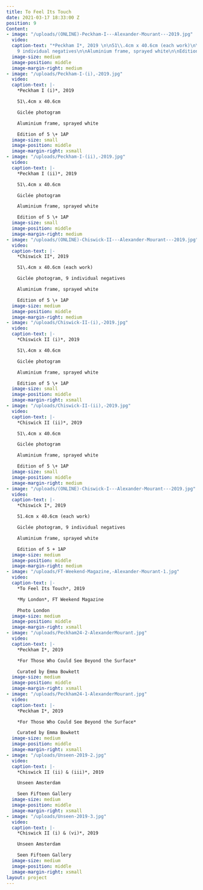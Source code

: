 ```yaml
---
title: To Feel Its Touch
date: 2021-03-17 18:33:00 Z
position: 9
Content:
- image: "/uploads/(ONLINE)-Peckham-I---Alexander-Mourant---2019.jpg"
  video: 
  caption-text: "*Peckham I*, 2019 \n\n51\\.4cm x 40.6cm (each work)\n\nGiclée photogram,
    9 individual negatives\n\nAluminium frame, sprayed white\n\nEdition of 5 \\+ 1AP"
  image-size: medium
  image-position: middle
  image-margin-right: medium
- image: "/uploads/Peckham-I-(i),-2019.jpg"
  video: 
  caption-text: |-
    *Peckham I (i)*, 2019

    51\.4cm x 40.6cm

    Giclée photogram

    Aluminium frame, sprayed white

    Edition of 5 \+ 1AP
  image-size: small
  image-position: middle
  image-margin-right: xsmall
- image: "/uploads/Peckham-I-(ii),-2019.jpg"
  video: 
  caption-text: |-
    *Peckham I (ii)*, 2019

    51\.4cm x 40.6cm

    Giclée photogram

    Aluminium frame, sprayed white

    Edition of 5 \+ 1AP
  image-size: small
  image-position: middle
  image-margin-right: medium
- image: "/uploads/(ONLINE)-Chiswick-II---Alexander-Mourant---2019.jpg"
  video: 
  caption-text: |-
    *Chiswick II*, 2019

    51\.4cm x 40.6cm (each work)

    Giclée photogram, 9 individual negatives

    Aluminium frame, sprayed white

    Edition of 5 \+ 1AP
  image-size: medium
  image-position: middle
  image-margin-right: medium
- image: "/uploads/Chiswick-II-(i),-2019.jpg"
  video: 
  caption-text: |-
    *Chiswick II (i)*, 2019

    51\.4cm x 40.6cm

    Giclée photogram

    Aluminium frame, sprayed white

    Edition of 5 \+ 1AP
  image-size: small
  image-position: middle
  image-margin-right: xsmall
- image: "/uploads/Chiswick-II-(ii),-2019.jpg"
  video: 
  caption-text: |-
    *Chiswick II (ii)*, 2019

    51\.4cm x 40.6cm

    Giclée photogram

    Aluminium frame, sprayed white

    Edition of 5 \+ 1AP
  image-size: small
  image-position: middle
  image-margin-right: medium
- image: "/uploads/(ONLINE)-Chiswick-I---Alexander-Mourant---2019.jpg"
  video: 
  caption-text: |-
    *Chiswick I*, 2019

    51.4cm x 40.6cm (each work)

    Giclée photogram, 9 individual negatives

    Aluminium frame, sprayed white

    Edition of 5 + 1AP
  image-size: medium
  image-position: middle
  image-margin-right: medium
- image: "/uploads/FT-Weekend-Magazine,-Alexander-Mourant-1.jpg"
  video: 
  caption-text: |-
    *To Feel Its Touch*, 2019

    *My London*, FT Weekend Magazine

    Photo London
  image-size: medium
  image-position: middle
  image-margin-right: xsmall
- image: "/uploads/Peckham24-2-AlexanderMourant.jpg"
  video: 
  caption-text: |-
    *Peckham I*, 2019

    *For Those Who Could See Beyond the Surface*

    Curated by Emma Bowkett
  image-size: medium
  image-position: middle
  image-margin-right: xsmall
- image: "/uploads/Peckham24-1-AlexanderMourant.jpg"
  video: 
  caption-text: |-
    *Peckham I*, 2019

    *For Those Who Could See Beyond the Surface*

    Curated by Emma Bowkett
  image-size: medium
  image-position: middle
  image-margin-right: xsmall
- image: "/uploads/Unseen-2019-2.jpg"
  video: 
  caption-text: |-
    *Chiswick II (ii) & (iii)*, 2019

    Unseen Amsterdam

    Seen Fifteen Gallery
  image-size: medium
  image-position: middle
  image-margin-right: xsmall
- image: "/uploads/Unseen-2019-3.jpg"
  video: 
  caption-text: |-
    *Chiswick II (i) & (vi)*, 2019

    Unseen Amsterdam

    Seen Fifteen Gallery
  image-size: medium
  image-position: middle
  image-margin-right: xsmall
layout: project
---
```


